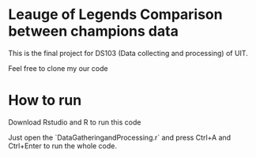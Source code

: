 # Leauge of Legends Comparison between champions data
<p>This is the final project for DS103 (Data collecting and processing) of UIT.</p>
<p>Feel free to clone my our code</p>

# How to run
<p>Download Rstudio and R to run this code</p>
Just open the `DataGatheringandProcessing.r` and press Ctrl+A and Ctrl+Enter to run the whole code. 
